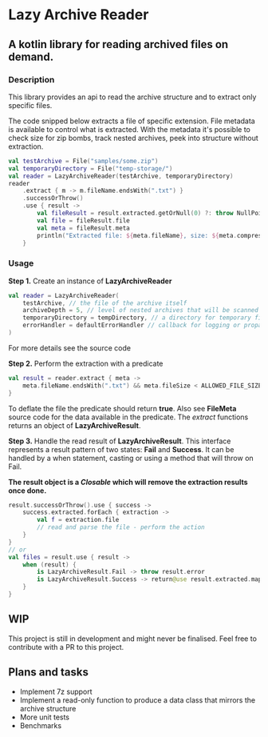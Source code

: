 # Lazy Archive Reader

## A kotlin library for reading archived files on demand.

### Description

This library provides an api to read the archive structure and to extract only specific files. 

The code snipped below extracts a file of specific extension. File metadata is available to control what is extracted.
With the metadata it's possible to check size for zip bombs, track nested archives, peek into structure without extraction.

```kotlin 
val testArchive = File("samples/some.zip")
val temporaryDirectory = File("temp-storage/")
val reader = LazyArchiveReader(testArchive, temporaryDirectory)
reader
    .extract { m -> m.fileName.endsWith(".txt") }
    .successOrThrow()
    .use { result ->
        val fileResult = result.extracted.getOrNull(0) ?: throw NullPointerException("File not found")
        val file = fileResult.file
        val meta = fileResult.meta
        println("Extracted file: ${meta.fileName}, size: ${meta.compressedSize} -> ${file.length()}")
    }
```

### Usage
**Step 1.** Create an instance of **LazyArchiveReader**
```kotlin
val reader = LazyArchiveReader(
    testArchive, // the file of the archive itself
    archiveDepth = 5, // level of nested archives that will be scanned
    temporaryDirectory = tempDirectory, // a directory for temporary files, you should delete the contents when done
    errorHandler = defaultErrorHandler // callback for logging or propagating an exception
)
```
For more details see the source code

**Step 2.** Perform the extraction with a predicate
```kotlin
val result = reader.extract { meta ->
    meta.fileName.endsWith(".txt") && meta.fileSize < ALLOWED_FILE_SIZE 
}
```
To deflate the file the predicate should return **true**. 
Also see **FileMeta** source code for the data available in the predicate.
The *extract* functions returns an object of **LazyArchiveResult**.

**Step 3.** Handle the read result of **LazyArchiveResult**.
This interface represents a result pattern of two states: **Fail** and **Success**.
It can be handled by a when statement, casting or using a method that will throw on Fail.

**The result object is a *Closable* which will remove the extraction results once done.**

```kotlin
result.successOrThrow().use { success ->
    success.extracted.forEach { extraction ->
        val f = extraction.file
        // read and parse the file - perform the action
    }
}
// or
val files = result.use { result ->
    when (result) {
        is LazyArchiveResult.Fail -> throw result.error
        is LazyArchiveResult.Success -> return@use result.extracted.map { it.file }
    }
}

```

## WIP
This project is still in development and might never be finalised. Feel free to contribute with a PR to this project. 

## Plans and tasks
- Implement 7z support
- Implement a read-only function to produce a data class that mirrors the archive structure
- More unit tests
- Benchmarks
